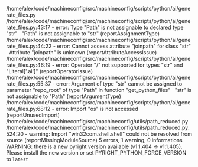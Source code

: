 /home/alex/code/machineconfig/src/machineconfig/scripts/python/ai/generate_files.py
  /home/alex/code/machineconfig/src/machineconfig/scripts/python/ai/generate_files.py:43:17 - error: Type "Path" is not assignable to declared type "str"
    "Path" is not assignable to "str" (reportAssignmentType)
  /home/alex/code/machineconfig/src/machineconfig/scripts/python/ai/generate_files.py:44:22 - error: Cannot access attribute "joinpath" for class "str"
    Attribute "joinpath" is unknown (reportAttributeAccessIssue)
  /home/alex/code/machineconfig/src/machineconfig/scripts/python/ai/generate_files.py:46:19 - error: Operator "/" not supported for types "str" and "Literal['.ai']" (reportOperatorIssue)
  /home/alex/code/machineconfig/src/machineconfig/scripts/python/ai/generate_files.py:55:37 - error: Argument of type "str" cannot be assigned to parameter "repo_root" of type "Path" in function "get_python_files"
    "str" is not assignable to "Path" (reportArgumentType)
  /home/alex/code/machineconfig/src/machineconfig/scripts/python/ai/generate_files.py:68:12 - error: Import "os" is not accessed (reportUnusedImport)
/home/alex/code/machineconfig/src/machineconfig/utils/path_reduced.py
  /home/alex/code/machineconfig/src/machineconfig/utils/path_reduced.py:524:20 - warning: Import "win32com.shell.shell" could not be resolved from source (reportMissingModuleSource)
5 errors, 1 warning, 0 informations
WARNING: there is a new pyright version available (v1.1.404 -> v1.1.405).
Please install the new version or set PYRIGHT_PYTHON_FORCE_VERSION to `latest`

